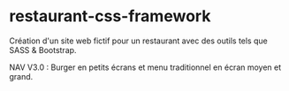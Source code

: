 # restaurant-css-framework
Création d'un site web fictif pour un restaurant avec des outils tels que SASS &amp; Bootstrap.

NAV V3.0 : Burger en petits écrans et menu traditionnel en écran moyen et grand.